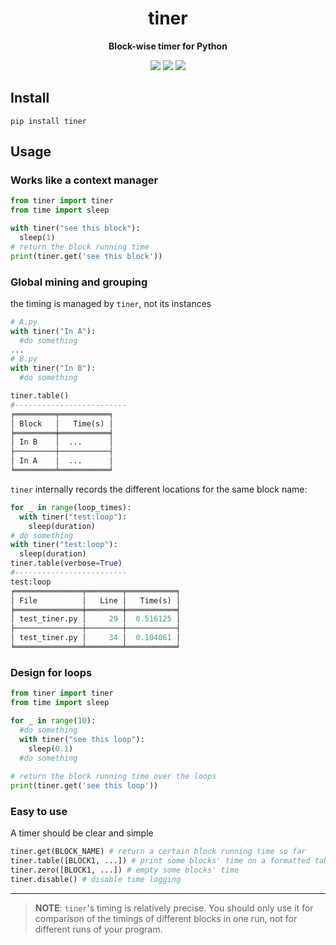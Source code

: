 <div align="center">
  <h1>tiner</h1>
  <p><strong>Block-wise timer for Python</strong></p>
    <p>
    <img src="https://github.com/gusye1234/tiner/actions/workflows/main.yml/badge.svg">
    <img src="https://img.shields.io/codecov/c/github/gusye1234/tiner">
    <img src="https://img.shields.io/pypi/v/tiner.svg">
  </p>
</div>


## Install

```shell
pip install tiner
```

## Usage

### Works like a context manager

```python
from tiner import tiner
from time import sleep

with tiner("see this block"):
  sleep(1)
# return the block running time
print(tiner.get('see this block'))
```

### Global mining and grouping

the timing is managed by `tiner`, not its instances

```python
# A.py
with tiner("In A"):
  #do something
...
# B.py
with tiner("In B"):
  #do something

tiner.table()
#-------------------------
╒═════════╤═══════════╕
│ Block   │   Time(s) │
╞═════════╪═══════════╡
│ In B    │  ...      │
├─────────┼───────────┤
│ In A    │  ...      │
╘═════════╧═══════════╛
```

`tiner` internally records the different locations for the same block name:

```python
for _ in range(loop_times):
  with tiner("test:loop"):
    sleep(duration)
# do something
with tiner("test:loop"):
  sleep(duration)
tiner.table(verbose=True)
#-------------------------
test:loop
╒═══════════════╤════════╤═══════════╕
│ File          │   Line │   Time(s) │
╞═══════════════╪════════╪═══════════╡
│ test_tiner.py │     29 │  0.516125 │
├───────────────┼────────┼───────────┤
│ test_tiner.py │     34 │  0.104061 │
╘═══════════════╧════════╧═══════════╛
```

### Design for loops

```python
from tiner import tiner
from time import sleep

for _ in range(10):
  #do something
  with tiner("see this loop"):
    sleep(0.1)
  #do something
  
# return the block running time over the loops
print(tiner.get('see this loop'))
```

### Easy to use

A timer should be clear and simple

```python
tiner.get(BLOCK_NAME) # return a certain block running time so far
tiner.table([BLOCK1, ...]) # print some blocks' time on a formatted table
tiner.zero([BLOCK1, ...]) # empty some blocks' time
tiner.disable() # disable time logging
```

---
> **NOTE**: `tiner`'s timing is relatively precise. You should only use it for comparison of the timings of different blocks in one run, not for different runs of your program.
